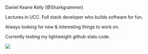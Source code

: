 Daniel Keane Kelly (@Sharkgrammer)

Lectures in UCC. Full stack developer who builds software for fun. 

Always looking for new & interesting things to work on.

Currently testing my lightweight github stats code.

<img src="https://sharkgrammer.github.io/Lightweight-GitHub-Stats/data.png" />

